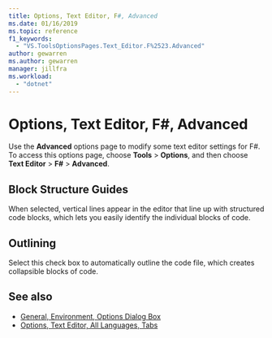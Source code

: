 ```yaml
---
title: Options, Text Editor, F#, Advanced
ms.date: 01/16/2019
ms.topic: reference
f1_keywords:
  - "VS.ToolsOptionsPages.Text_Editor.F%2523.Advanced"
author: gewarren
ms.author: gewarren
manager: jillfra
ms.workload:
  - "dotnet"
---
```

# Options, Text Editor, F#, Advanced

Use the **Advanced** options page to modify some text editor settings for F#. To access this options page, choose **Tools** > **Options**, and then choose **Text Editor** > **F#** > **Advanced**.

## Block Structure Guides

When selected, vertical lines appear in the editor that line up with structured code blocks, which lets you easily identify the individual blocks of code.

## Outlining

Select this check box to automatically outline the code file, which creates collapsible blocks of code.

## See also

- [General, Environment, Options Dialog Box](../../ide/reference/general-environment-options-dialog-box.md)
- [Options, Text Editor, All Languages, Tabs](../../ide/reference/options-text-editor-all-languages-tabs.md)